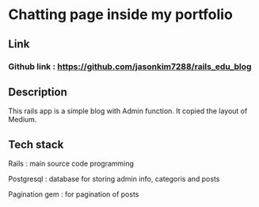 # Chatting page inside my portfolio

## Link
### Github link : https://github.com/jasonkim7288/rails_edu_blog

## Description
This rails app is a simple blog with Admin function. It copied the layout of Medium.

## Tech stack

Rails : main source code programming

Postgresql : database for storing admin info, categoris and posts

Pagination gem : for pagination of posts
